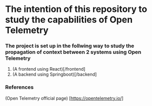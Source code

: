 # The intention of this repository to study the capabilities of Open Telemetry

### The project is set up in the follwing way to study the propagation of context between 2 systems using Open Telemetry
1. (A frontend using React)[/frontend]
2. (A backend using Springboot)[/backend]

### References
(Open Telemetry official page) [https://opentelemetry.io/]